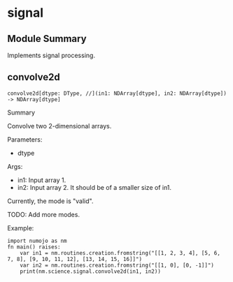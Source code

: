 



# signal

##  Module Summary
  
Implements signal processing.
## convolve2d


```Mojo
convolve2d[dtype: DType, //](in1: NDArray[dtype], in2: NDArray[dtype]) -> NDArray[dtype]
```  
Summary  
  
Convolve two 2-dimensional arrays.  
  
Parameters:  

- dtype
  
Args:  

- in1: Input array 1.
- in2: Input array 2. It should be of a smaller size of in1.


Currently, the mode is "valid".

TODO: Add more modes.

Example:
```mojo
import numojo as nm
fn main() raises:
    var in1 = nm.routines.creation.fromstring("[[1, 2, 3, 4], [5, 6, 7, 8], [9, 10, 11, 12], [13, 14, 15, 16]]")
    var in2 = nm.routines.creation.fromstring("[[1, 0], [0, -1]]")
    print(nm.science.signal.convolve2d(in1, in2))
```
